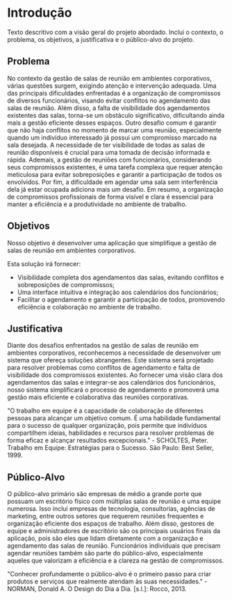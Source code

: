# Introdução

Texto descritivo com a visão geral do projeto abordado. Inclui o contexto, o problema, os objetivos, a justificativa e o público-alvo do projeto.

## Problema
No contexto da gestão de salas de reunião em ambientes corporativos, várias questões surgem, exigindo atenção e intervenção adequada.
 Uma das principais dificuldades enfrentadas é a organização de compromissos de diversos funcionários, visando evitar conflitos no agendamento das salas de reunião. Além disso, a falta de visibilidade dos agendamentos existentes das salas, torna-se um obstáculo significativo, dificultando ainda mais a gestão eficiente desses espaços. 
Outro desafio comum é garantir que não haja conflitos no momento de marcar uma reunião, especialmente quando um indivíduo interessado já possui um compromisso marcado na sala desejada. A necessidade de ter visibilidade de todas as salas de reunião disponíveis é crucial para uma tomada de decisão informada e rápida. Ademais, a gestão de reuniões com funcionários, considerando seus compromissos existentes, é uma tarefa complexa que requer atenção meticulosa para evitar sobreposições e garantir a participação de todos os envolvidos.
 Por fim, a dificuldade em agendar uma sala sem interferência dela já estar ocupada adiciona mais um desafio. Em resumo, a organização de compromissos profissionais de forma visível e clara é essencial para manter a eficiência e a produtividade no ambiente de trabalho.

## Objetivos

Nosso objetivo é desenvolver uma aplicação que simplifique a gestão de salas de reunião em ambientes corporativos. 

Esta solução irá fornecer:
- Visibilidade completa dos agendamentos das salas, evitando conflitos e sobreposições de compromissos;
- Uma interface intuitiva e integração aos calendários dos funcionários;
- Facilitar o agendamento e garantir a participação de todos, promovendo eficiência e colaboração no ambiente de trabalho.


## Justificativa

Diante dos desafios enfrentados na gestão de salas de reunião em ambientes corporativos, reconhecemos a necessidade de desenvolver um sistema que ofereça soluções abrangentes. Este sistema será projetado para resolver problemas como conflitos de agendamento e falta de visibilidade dos compromissos existentes. Ao fornecer uma visão clara dos agendamentos das salas e integrar-se aos calendários dos funcionários, nosso sistema simplificará o processo de agendamento e promoverá uma gestão mais eficiente e colaborativa das reuniões corporativas.

"O trabalho em equipe é a capacidade de colaboração de diferentes pessoas para alcançar um objetivo comum. É uma habilidade fundamental para o sucesso de qualquer organização, pois permite que indivíduos compartilhem ideias, habilidades e recursos para resolver problemas de forma eficaz e alcançar resultados excepcionais." - SCHOLTES, Peter. Trabalho em Equipe: Estratégias para o Sucesso. São Paulo: Best Seller, 1999.


## Público-Alvo

O público-alvo primário são empresas de médio a grande porte que possuam um escritório físico com múltiplas salas de reunião e uma equipe numerosa. Isso inclui empresas de tecnologia, consultorias, agências de marketing, entre outros setores que requerem reuniões frequentes e organização eficiente dos espaços de trabalho.
Além disso, gestores de equipe e administradores de escritório são os principais usuários finais da aplicação, pois são eles que lidam diretamente com a organização e agendamento das salas de reunião. Funcionários individuais que precisam agendar reuniões também são parte do público-alvo, especialmente aqueles que valorizam a eficiência e a clareza na gestão de compromissos.

"Conhecer profundamente o público-alvo é o primeiro passo para criar produtos e serviços que realmente atendam às suas necessidades." - NORMAN, Donald A. O Design do Dia a Dia. [s.l.]: Rocco, 2013.
